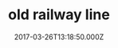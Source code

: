---
date: 2017-03-26T13:18:50.000Z
title: old railway line
latitude: 52.04712496645079
longitude: 0.7159605561189697
category: checkin
---